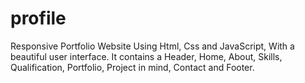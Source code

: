 # profile
Responsive Portfolio Website Using Html, Css and JavaScript, With a beautiful user interface. 
It contains a Header, Home, About, Skills, Qualification, Portfolio, Project in mind, Contact and Footer.
